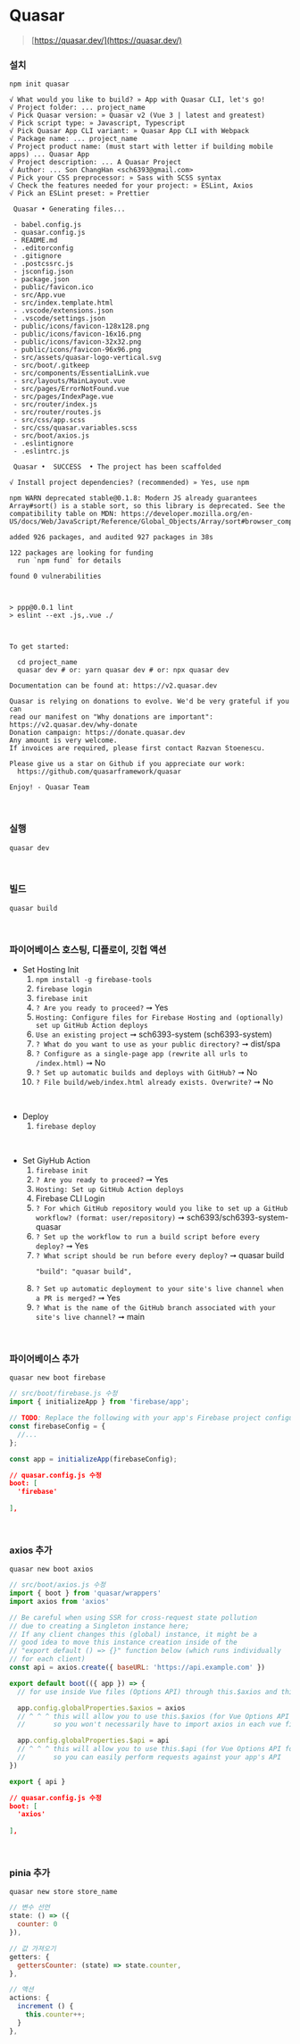 Quasar
===

>[https://quasar.dev/](https://quasar.dev/)

### 설치
```
npm init quasar

√ What would you like to build? » App with Quasar CLI, let's go!
√ Project folder: ... project_name
√ Pick Quasar version: » Quasar v2 (Vue 3 | latest and greatest)
√ Pick script type: » Javascript, Typescript
√ Pick Quasar App CLI variant: » Quasar App CLI with Webpack
√ Package name: ... project_name
√ Project product name: (must start with letter if building mobile apps) ... Quasar App
√ Project description: ... A Quasar Project
√ Author: ... Son ChangHan <sch6393@gmail.com>
√ Pick your CSS preprocessor: » Sass with SCSS syntax
√ Check the features needed for your project: » ESLint, Axios
√ Pick an ESLint preset: » Prettier

 Quasar • Generating files...

 - babel.config.js
 - quasar.config.js
 - README.md
 - .editorconfig
 - .gitignore
 - .postcssrc.js
 - jsconfig.json
 - package.json
 - public/favicon.ico
 - src/App.vue
 - src/index.template.html
 - .vscode/extensions.json
 - .vscode/settings.json
 - public/icons/favicon-128x128.png
 - public/icons/favicon-16x16.png
 - public/icons/favicon-32x32.png
 - public/icons/favicon-96x96.png
 - src/assets/quasar-logo-vertical.svg
 - src/boot/.gitkeep
 - src/components/EssentialLink.vue
 - src/layouts/MainLayout.vue
 - src/pages/ErrorNotFound.vue
 - src/pages/IndexPage.vue
 - src/router/index.js
 - src/router/routes.js
 - src/css/app.scss
 - src/css/quasar.variables.scss
 - src/boot/axios.js
 - .eslintignore
 - .eslintrc.js

 Quasar •  SUCCESS  • The project has been scaffolded

√ Install project dependencies? (recommended) » Yes, use npm

npm WARN deprecated stable@0.1.8: Modern JS already guarantees Array#sort() is a stable sort, so this library is deprecated. See the compatibility table on MDN: https://developer.mozilla.org/en-US/docs/Web/JavaScript/Reference/Global_Objects/Array/sort#browser_compatibility

added 926 packages, and audited 927 packages in 38s

122 packages are looking for funding
  run `npm fund` for details

found 0 vulnerabilities



> ppp@0.0.1 lint
> eslint --ext .js,.vue ./



To get started:

  cd project_name
  quasar dev # or: yarn quasar dev # or: npx quasar dev

Documentation can be found at: https://v2.quasar.dev

Quasar is relying on donations to evolve. We'd be very grateful if you can
read our manifest on "Why donations are important": https://v2.quasar.dev/why-donate
Donation campaign: https://donate.quasar.dev
Any amount is very welcome.
If invoices are required, please first contact Razvan Stoenescu.

Please give us a star on Github if you appreciate our work:
  https://github.com/quasarframework/quasar

Enjoy! - Quasar Team
```

<br>

### 실행
```
quasar dev
```

<br>

### 빌드
```
quasar build
```

<br>

### 파이어베이스 호스팅, 디플로이, 깃헙 액션
* Set Hosting Init
  1. `npm install -g firebase-tools`
  1. `firebase login`
  1. `firebase init`
  1. `? Are you ready to proceed?` ➞ Yes
  1. `Hosting: Configure files for Firebase Hosting and (optionally) set up GitHub Action deploys`
  1. `Use an existing project` ➞ sch6393-system (sch6393-system)
  1. `? What do you want to use as your public directory?` ➞ dist/spa
  1. `? Configure as a single-page app (rewrite all urls to /index.html)` ➞ No
  1. `? Set up automatic builds and deploys with GitHub?` ➞ No
  1. `? File build/web/index.html already exists. Overwrite?` ➞ No

<br>

* Deploy
  1. `firebase deploy`

<br>

* Set GiyHub Action
  1. `firebase init`
  1. `? Are you ready to proceed?` ➞ Yes
  1. `Hosting: Set up GitHub Action deploys`
  1. Firebase CLI Login
  1. `? For which GitHub repository would you like to set up a GitHub workflow? (format: user/repository)` ➞ sch6393/sch6393-system-quasar
  1. `? Set up the workflow to run a build script before every deploy?` ➞ Yes
  1. `? What script should be run before every deploy?` ➞ quasar build
      ```
      "build": "quasar build",
      ```
  1. `? Set up automatic deployment to your site's live channel when a PR is merged?` ➞ Yes
  1. `? What is the name of the GitHub branch associated with your site's live channel?` ➞ main

<br>

### 파이어베이스 추가
```
quasar new boot firebase
```
```js
// src/boot/firebase.js 수정
import { initializeApp } from 'firebase/app';

// TODO: Replace the following with your app's Firebase project configuration
const firebaseConfig = {
  //...
};

const app = initializeApp(firebaseConfig);
```
```json
// quasar.config.js 수정
boot: [
  'firebase'
  
],
```

<br>

### axios 추가
```
quasar new boot axios
```
```js
// src/boot/axios.js 수정
import { boot } from 'quasar/wrappers'
import axios from 'axios'

// Be careful when using SSR for cross-request state pollution
// due to creating a Singleton instance here;
// If any client changes this (global) instance, it might be a
// good idea to move this instance creation inside of the
// "export default () => {}" function below (which runs individually
// for each client)
const api = axios.create({ baseURL: 'https://api.example.com' })

export default boot(({ app }) => {
  // for use inside Vue files (Options API) through this.$axios and this.$api

  app.config.globalProperties.$axios = axios
  // ^ ^ ^ this will allow you to use this.$axios (for Vue Options API form)
  //       so you won't necessarily have to import axios in each vue file

  app.config.globalProperties.$api = api
  // ^ ^ ^ this will allow you to use this.$api (for Vue Options API form)
  //       so you can easily perform requests against your app's API
})

export { api }
```
```json
// quasar.config.js 수정
boot: [
  'axios'
  
],
```

<br>

### pinia 추가
```
quasar new store store_name
```
```js
// 변수 선언
state: () => ({
  counter: 0
}),

// 값 가져오기
getters: {
  gettersCounter: (state) => state.counter,
},

// 액션
actions: {
  increment () {
    this.counter++;
  }
},
```

<br>
